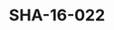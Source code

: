 ---
pid: SHA-16-022
title: SHA-16-022
language: en
original_label: 
rights: Sharhabil Ahmed
location_of_original: Sharhabil Ahmed
photographer_or_studio: 
scanned_from: photograph 9 by 13.9
_date: late 1950s
location: Khartoum
description: Sharhabil Ahmed and two others in Ms. Beacon's house
additional_notes: 
permission_display: 'yes'
on_server: 'no'
on_website: 'no'
permalink: /photopages/en/SHA-16-022
layout: photo-page
---